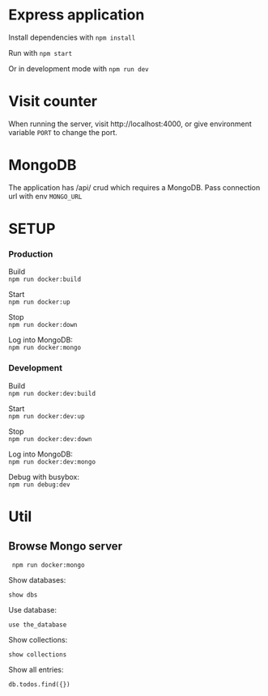 # Express application

Install dependencies with `npm install`

Run with `npm start`

Or in development mode with `npm run dev`

# Visit counter

When running the server, visit http://localhost:4000, or give environment variable `PORT` to change the port.

# MongoDB

The application has /api/ crud which requires a MongoDB. Pass connection url with env `MONGO_URL`

# SETUP

### Production

Build  
`npm run docker:build`

Start  
`npm run docker:up`

Stop  
`npm run docker:down`

Log into MongoDB:  
`npm run docker:mongo`

### Development

Build  
`npm run docker:dev:build`

Start  
`npm run docker:dev:up`

Stop  
`npm run docker:dev:down`

Log into MongoDB:  
`npm run docker:dev:mongo`

Debug with busybox:  
`npm run debug:dev`

# Util

## Browse Mongo server

` npm run docker:mongo`

Show databases:

`show dbs`

Use database:

`use the_database`

Show collections:

`show collections`

Show all entries:

`db.todos.find({})`
